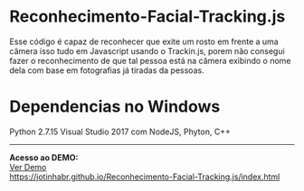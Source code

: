 # Reconhecimento-Facial-Tracking.js
Esse código é capaz de reconhecer que exite um rosto em frente a uma câmera isso tudo em Javascript usando o Trackin.js, porem não consegui fazer o reconhecimento de que tal pessoa está na câmera exibindo o nome dela com base em fotografias já tiradas da pessoas.

# Dependencias no Windows
Python 2.7.15
Visual Studio 2017 com NodeJS, Phyton, C++


<hr>
<b>Acesso ao DEMO:</b>
<br>
<a href="https://jotinhabr.github.io/Reconhecimento-Facial-Tracking.js/index.html" target="_blank">Ver Demo</a><br>
<a href="https://jotinhabr.github.io/Reconhecimento-Facial-Tracking.js/index.html" target="_blank">https://jotinhabr.github.io/Reconhecimento-Facial-Tracking.js/index.html</a>
